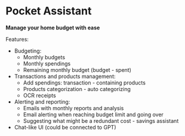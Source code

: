 # Pocket Assistant

**Manage your home budget with ease**

Features:

- Budgeting:
  - Monthly budgets
  - Monthly spendings
  - Remaining monthly budget (budget - spent)
- Transactions and products management:
  - Add spendings: transaction - containing products
  - Products categorization - auto categorizing
  - OCR receipts
- Alerting and reporting:
  - Emails with monthly reports and analysis
  - Email alerting when reaching budget limit and going over
  - Suggesting what might be a redundant cost - savings assistant
- Chat-like UI (could be connected to GPT)
